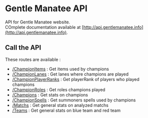 # Gentle Manatee API

API for Gentle Manatee website.  
COmplete documentation available at [http://api.gentlemanatee.info](http://api.gentlemanatee.info).

## Call the API

These routes are available :  
* [/ChampionItems](http://api.gentlemanatee.info/ChampionItems.html) : Get items used by champions  
* [/ChampionLanes](http://api.gentlemanatee.info/ChampionLanes.html) : Get lanes where champions are played  
* [/ChampionPlayerRanks](http://api.gentlemanatee.info/ChampionPlayerRanks.html) : Get playerRank of players who played champions  
* [/ChampionRoles](http://api.gentlemanatee.info/ChampionRoles.html) : Get roles champions played  
* [/Champions](http://api.gentlemanatee.info/Champions.html) : Get stats on champions
* [/ChampionSpells](http://api.gentlemanatee.info/ChampionSpells.html) : Get summoners spells used by champions  
* [/Matchs](http://api.gentlemanatee.info/Matchs.html) : Get general stats on analyzed matchs  
* [/Teams](http://api.gentlemanatee.info/Teams.html) : Get general stats on blue team and red team  